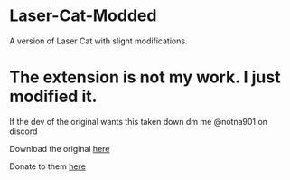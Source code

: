# Laser-Cat-Modded

A version of Laser Cat with slight modifications. 












# The extension is not my work. I just modified it. 
If the dev of the original wants this taken down dm me @notna901 on discord

Download the original [here](https://chromewebstore.google.com/detail/laser-cat/ccnpdidcjgcdgaopacccfghmgdlipnoc)

Donate to them [here](https://buymeacoffee.com/andreasmehlsen/e/76384)
